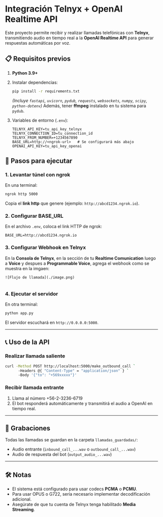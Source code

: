 # Integración Telnyx + OpenAI Realtime API

Este proyecto permite recibir y realizar llamadas telefónicas con **Telnyx**, transmitiendo audio en tiempo real a la **OpenAI Realtime API** para generar respuestas automáticas por voz.

## 📋 Requisitos previos

1. **Python 3.9+**

2. Instalar dependencias:

   ```bash
   pip install -r requirements.txt
   ```

   *(Incluye `fastapi`, `uvicorn`, `pydub`, `requests`, `websockets`, `numpy`, `scipy`, `python-dotenv`)*
   Además, tener **ffmpeg** instalado en tu sistema para `pydub`.

3. Variables de entorno (`.env`):

   ```
   TELNYX_API_KEY=tu_api_key_telnyx
   TELNYX_CONNECTION_ID=tu_connection_id
   TELNYX_FROM_NUMBER=+1234567890
   BASE_URL=http://<ngrok-url>   # Se configurará más abajo
   OPENAI_API_KEY=tu_api_key_openai
   ```

## 🚀 Pasos para ejecutar

### 1. Levantar túnel con ngrok

En una terminal:

```bash
ngrok http 5000
```

Copia el **link http** que genere (ejemplo: `http://abcd1234.ngrok.io`).

### 2. Configurar BASE\_URL

En el archivo `.env`, coloca el link HTTP de ngrok:

```
BASE_URL=http://abcd1234.ngrok.io
```

### 3. Configurar Webhook en Telnyx

En la **Consola de Telnyx**, en la sección de tu **Realtime Comunication** luego a **Voice** y despues a **Programmable Voice**, agrega el webhook como se muestra en la imgaen:

```
![Flujo de llamada](./image.png)


```


### 4. Ejecutar el servidor

En otra terminal:

```bash
python app.py
```

El servidor escuchará en `http://0.0.0.0:5000`.

---

## 📞 Uso de la API

### Realizar llamada saliente

```bash
curl -Method POST http://localhost:5000/make_outbound_call `
      -Headers @{ "Content-Type" = "application/json" } `
      -Body '{"to": "+569xxxxx"}'
```


### Recibir llamada entrante

1. Llama al número +56-2-3236-6719
2. El bot responderá automáticamente y transmitirá el audio a OpenAI en tiempo real.

---

## 💾 Grabaciones

Todas las llamadas se guardan en la carpeta `llamadas_guardadas/`:

* Audio entrante (`inbound_call_...wav` o `outbound_call_...wav`)
* Audio de respuesta del bot (`output_audio_...wav`)

---

## 🛠 Notas

* El sistema está configurado para usar codecs **PCMA** o **PCMU**.
* Para usar OPUS o G722, sería necesario implementar decodificación adicional.
* Asegúrate de que tu cuenta de Telnyx tenga habilitado **Media Streaming**.

